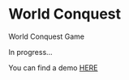 # World Conquest

World Conquest Game

In progress...

You can find a demo [HERE](https://brunomndantas.github.io/WorldConquest/)
